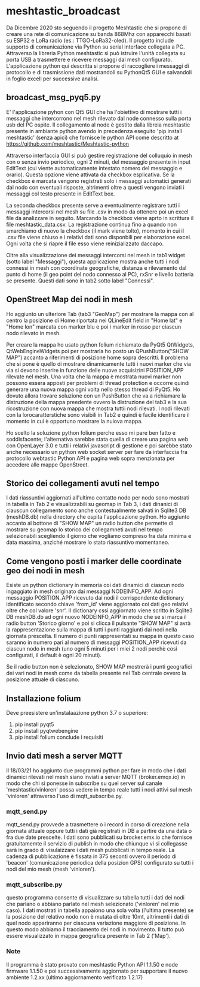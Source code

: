 # meshtastic_broadcast
Da Dicembre 2020  sto seguendo il progetto Meshtastic che si propone di creare una rete di comunicazione su banda 868Mhz con apparecchi basati su ESP32 e LoRa radio (es.: TTGO-LoRa32-oled). Il progetto include supporto di comunicazione via Python su serial interface collegata a PC. Attraverso la libreria Python meshtastic si può istruire l'unità collegata su porta USB a trasmettere e ricevere messaggi dal mesh configurato. L'applicazione python qui descritta si propone di raccogliere i messaggi di protocollo e di trasmissione dati mostrandoli su PythonQt5 GUI e salvandoli in foglio excell per successive analisi.

## broadcast_msg_pyq5.py
E' l'applicazione pyhon con Qt5 GUI che ha l'obiettivo di mostrare tutti i messaggi che intercorrono nel mesh rilevato dal node connesso sulla porta usb del PC ospite. Il collegamento al node è gestito dalla libreia meshtastic presente in ambiante python avendo in precedenza eseguito 'pip install meshtastic' (senza apici) che fornisce le python API come descritto at https://github.com/meshtastic/Meshtastic-python

Attraverso interfaccia GUI si può gestire registrazione del colluquio in mesh con o senza invio periodico, ogni 2 minuti, del messaggio presente in input EditText (cui viente automaticamente intestato nomero del messaggio e orario). Questa opzione viene attivata da checkbox esplicativa. Se la checkbox è marcata vengono registrati solo i messaggi automatici generati dal nodo con eventuali risposte, altrimenti oltre a questi vengono inviati i messaggi col testo presente in EditText box.

La seconda checkbox presente serve a eventualmente registrare tutti i messaggi intercorsi nel mesh su file .csv in modo da ottenere poi un excel file da analizzare in seguito. Marcando la checkbox viene aprto in scrittura il file meshtastic_data.csv. La registrazione continua fino a quando non smarchiamo di nuovo la checkbox (il mark viene tolto), momento in cui il .csv file viene chiuso e i relativi dati sono disponbili per elaborazione excel. Ogni volta che si riapre il file esso viene reinizializzato daccapo.

Oltre alla visualizzazione dei messaggi intercorsi nel mesh in tab1 widget (sotto label "Messaggi"), questa applicazione mostra anche tutti i nodi connessi in mesh con coordinate geografiche, distanza e rilevamento dal punto di home (il geo point del nodo connesso al PC), rxSnr e livello batteria se presente. Questi dati sono in tab2 sotto label "Connessi".


## OpenStreet Map dei nodi in mesh
Ho aggiunto un ulteriore Tab (tab3 "GeoMap") per mostrare la mappa con al centro la posizione di Home riportata nei QLineEdit field in "Home lat" e "Home lon" marcata con marker blu e poi i marker in rosso per ciascun nodo rilevato in mesh.

Per creare la mappa ho usato python folium richiamato da PyQt5 QtWidgets, QtWebEngineWidgets poi per mostrarla ho posto un QPushButton("SHOW MAP") accanto a riferimenti di posizione home sopra descritti. Il problema che si pone è quello di mostrare dinamicamente tutti i nuovi marker che via via si devono inserire in funzione delle nuove acquisizini POSITION_APP rilevate nel mesh. Una volta che la mappa è mostrata nuovi marker non possono essera apposti per problemi di thread protection e occorre quindi generare una nuova mappa ogni volta nello stesso thread di PyQt5. Ho dovuto allora trovare soluzione con un PushButton che va a richiamare la distruzione della mappa preedente ovvero la distruzione del tab3 e la sua ricostruzione con nuova mappa che mostra tuttii nodi rilevati. I nodi rilevati con la lorocaratterstiche sono visibili in Tab2 e quindi è facile identificare il momento in cui è opportuno mostrare la nuiova mappa.

Ho scelto la soluzione python folium perche esso mi pare ben fatto e soddisfacente; l'alternativa sarebbe stata quella di creare una pagina web con OpenLayer 3.0 e tutti i relativi javascript di gestione  e poi sarebbe stato anche necessario un python web socket server per fare da interfaccia fra protocollo webtastic Python API e pagina web sopra menzionata per accedere alle mappe OpenStreet.  


## Storico dei collegamenti avuti nel tempo
I dati riassuntivi aggiornati all'ultimo contatto nodo per nodo sono mostrati in tabella in Tab 2 e visualizzabili su geomap in Tab 3, i dati dinanici di ciauscun collegamento sono anche contestualmente salvati in Sqlite3 DB (meshDB.db) nella directory che ospita l'applicazione python. Ho aggiunto accanto al bottone di "SHOW MAP" un radio button che permette di mostrare su geomap lo storico dei collegamneti avuti nel tempo selezionabili scegliendo il giorno che vogliamo compreso fra data minima e data massima, anziché mostrare lo stato riassuntivo momentaneo.


## Come vengono posti i marker delle coordinate geo dei nodi in mesh
Esiste un python dictionary in memoria coi dati dinamici di ciascun nodo ingaggiato in mesh originato dai messaggi NODEINFO_APP. Ad ogni messaggio POSITION_APP ricevuto dai nodi il corrispondente dictionary identificato secondo chiave 'from_id' viene aggiornato coi dati geo relativi oltre che col valore 'snr'. Il dictionary cssì aggiornato viene scritto in Sqlite3 DB meshDB.db ad ogni nuovo NODEINFO_APP in modo che se si marca il radio button 'Storico giorno' e poi si clicca il pulsante "SHOW MAP" si avrà la rappresentazione sulla mappa di tutti i punti raggiunti dai nodi nella giornata prescelta. Il numero di punti rappresentati su mappa in questo caso saranno in numero pari al numero di messaggi POSITION_APP ricevuti da ciascun nodo in mesh (uno ogni 5 minuti per i miei 2 nodi perchè così configurati, il default è ogni 20 minuti).

Se il radio button non è selezionato, SHOW MAP mostrerà i punti geografici dei vari nodi in mesh come da tabella presente nel Tab centrale ovvero la posizione attuale di ciascuno.



## Installazione folium
Deve preesistere un'instalaazione python 3.7 o superiore:
1) pip install pyqt5
2) pip install pyqtwebengine
3) pip install folium conclude i requisiti


## Invio dati mesh a server MQTT
Il 18/03/21 ho aggiunto due programmi python per fare in modo che i dati dinamici rilevati nel mesh siano inviati a server MQTT (broker.emqx.io) in modo che chi si ponesse in subscribe su quel server sul canale 'meshtastic/vinloren' possa vedere in tempo reale tutti i nodi attivi sul mesh 'vinloren' attraverso l'uso di mqtt_subscribe.py. 

### mqtt_send.py
mqtt_send.py provvede a trasmettere o i record in corso di creazione nella giornata attuale oppure tutti i dati già registrati in DB a partire da una data o fra due date prescelte. I dati sono pubblicati su brocker.emx.io che fornisce gratuitamemte il servizio di publish in modo che chiunque vi si collegasse sarà in grado di visulaizzare i dati mesh pubblicati in tempo reale. La cadenza di pubblicazione è fissata in 375 seconti ovvero il periodo di 'beacon' (comunicazione periodica della posizion GPS) configurato su tutti i nodi del mio mesh (mesh 'vinloren').

### mqtt_subscribe.py
questo programma consente di visualizzare su tabella tutti i dati dei nodi che parlano o abbiano parlato nel mesh selezionato ('vinloren' nel mio caso).
I dati mostrati in tabella appaiono una sola volta (l'ultima presente) se la posizione del relativo nodo non è mutata di oltre 10mt, altrimenti i dati di quel nodo appariranno per ciascuna variazione maggiore di posizione. In questo modo abbiamo il tracciamento dei nodi in movimento. Il tutto può essere visualizzato in mappa geografica presente in Tab 2 ('Map').


### Note
Il programma è stato provato con meshtastic Python API 1.1.50 e node firmware 1.1.50 e poi successivamente aggiornato per supportare il nuovo ambiente 1.2.xx (ultimo aggiornamento verificato 1.2.17)